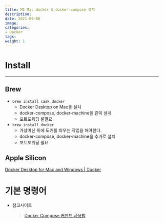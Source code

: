```yaml
---
title: M1 Mac docker & docker-compose 설치
description: 
date: 2021-09-08
image: 
categories:
- Docker
tags:
weight: 1
---
```


# Install

---

## Brew

- `brew install cask docker`
    - Docker Desktop on Mac을 설치
    - docker-compose, docker-machine을 같이 설치
    - 포트포워딩 불필요
- `brew install docker`
    - 가상머신 위에 도커를 띄우는 작업을 해야한다.
    - docker-compose, docker-machine을 추가로 설치
    - 포트포워딩 필요

## Apple Silicon
[Docker Desktop for Mac and Windows | Docker](https://www.docker.com/products/docker-desktop)

# 기본 명령어

- 참고사이트
    > [Docker Compose 커맨드 사용법](https://www.daleseo.com/docker-compose/)